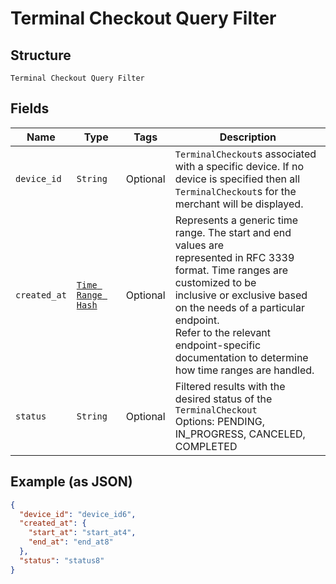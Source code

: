 
# Terminal Checkout Query Filter

## Structure

`Terminal Checkout Query Filter`

## Fields

| Name | Type | Tags | Description |
|  --- | --- | --- | --- |
| `device_id` | `String` | Optional | `TerminalCheckout`s associated with a specific device. If no device is specified then all<br>`TerminalCheckout`s for the merchant will be displayed. |
| `created_at` | [`Time Range Hash`](/doc/models/time-range.md) | Optional | Represents a generic time range. The start and end values are<br>represented in RFC 3339 format. Time ranges are customized to be<br>inclusive or exclusive based on the needs of a particular endpoint.<br>Refer to the relevant endpoint-specific documentation to determine<br>how time ranges are handled. |
| `status` | `String` | Optional | Filtered results with the desired status of the `TerminalCheckout`<br>Options: PENDING, IN_PROGRESS, CANCELED, COMPLETED |

## Example (as JSON)

```json
{
  "device_id": "device_id6",
  "created_at": {
    "start_at": "start_at4",
    "end_at": "end_at8"
  },
  "status": "status8"
}
```

